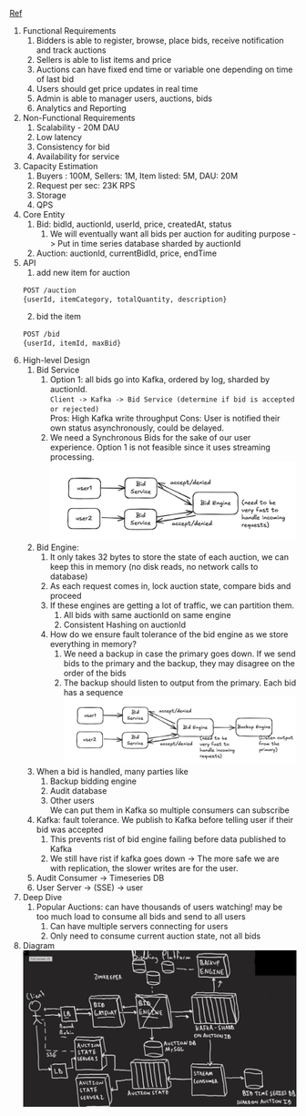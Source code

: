 [Ref](https://www.youtube.com/watch?v=3aX-lC5_P1M)

1. Functional Requirements
   1. Bidders is able to register, browse, place bids, receive notification and track auctions
   2. Sellers is able to list items and price
   3. Auctions can have fixed end time or variable one depending on time of last bid
   4. Users should get price updates in real time
   5. Admin is able to manager users, auctions, bids
   6. Analytics and Reporting
2. Non-Functional Requirements
   1. Scalability - 20M DAU
   2. Low latency
   3. Consistency for bid
   4. Availability for service
3. Capacity Estimation
   1. Buyers : 100M, Sellers: 1M, Item listed: 5M, DAU: 20M
   2. Request per sec: 23K RPS
   3. Storage
   4. QPS
4. Core Entity
   1. Bid: bidId, auctionId, userId, price, createdAt, status
      1. We will eventually want all bids per auction for auditing purpose -> Put in time series database sharded by auctionId
   2. Auction: auctionId, currentBidId, price, endTime
5. API
   1. add new item for auction
   ```
   POST /auction
   {userId, itemCategory, totalQuantity, description}
   ```
   2. bid the item
   ```
   POST /bid
   {userId, itemId, maxBid}
   ```
6. High-level Design
   1. Bid Service
      1. Option 1: all bids go into Kafka, ordered by log, sharded by auctionId.   
      `Client -> Kafka -> Bid Service (determine if bid is accepted or rejected)`  
      Pros: High Kafka write throughput
      Cons: User is notified their own status asynchronously, could be delayed.  
      2. We need a Synchronous Bids for the sake of our user experience. Option 1 is not feasible since it uses streaming processing.
      ![Bid](../../image/bid1.png)
    2. Bid Engine: 
       1. It only takes 32 bytes to store the state of each auction, we can keep this in memory (no disk reads, no network calls to database)
       2. As each request comes in, lock auction state, compare bids and proceed
       3. If these engines are getting a lot of traffic, we can partition them. 
          1. All bids with same auctionId on same engine
          2. Consistent Hashing on auctionId
       4. How do we ensure fault tolerance of the bid engine as we store everything in memory?
          1. We need a backup in case the primary goes down. If we send bids to the primary and the backup, they may disagree on the order of the bids
          2. The backup should listen to output from the primary. Each bid has a sequence 
          ![Bid2](../../image/bid2.png)
    3. When a bid is handled, many parties like
       1. Backup bidding engine
       2. Audit database
       3. Other users  
       We can put them in Kafka so multiple consumers can subscribe
    4. Kafka: fault tolerance. We publish to Kafka before telling user if their bid was accepted
       1. This prevents rist of bid engine failing before data published to Kafka
       2. We still have rist if kafka goes down -> The more safe we are with replication, the slower writes are for the user.
    5. Audit Consumer -> Timeseries DB
    6. User Server -> (SSE) -> user
7. Deep Dive
    1. Popular Auctions: can have thousands of users watching! may be too much load to consume all bids and send to all users
       1. Can have multiple servers connecting for users
       2. Only need to consume current auction state, not all bids
8. Diagram
![Diagram](../../image/bid3.png)
